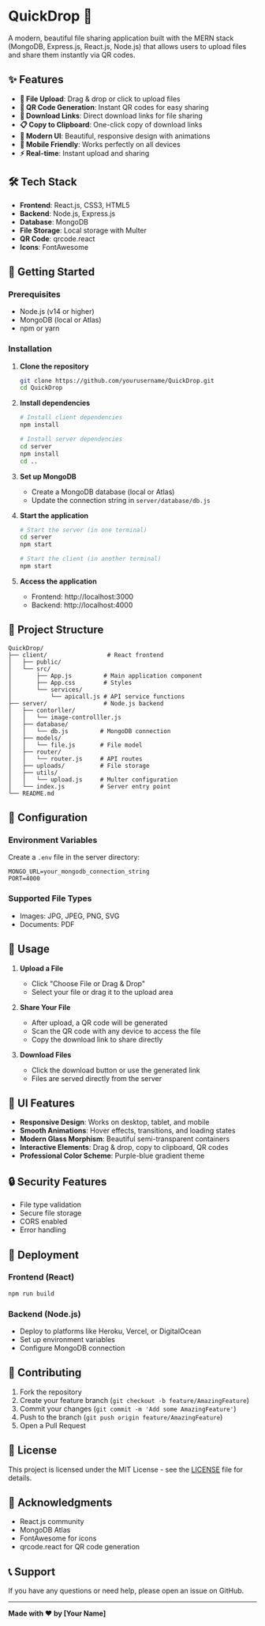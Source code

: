 # QuickDrop 🚀

A modern, beautiful file sharing application built with the MERN stack (MongoDB, Express.js, React.js, Node.js) that allows users to upload files and share them instantly via QR codes.

## ✨ Features

- **📁 File Upload**: Drag & drop or click to upload files
- **📱 QR Code Generation**: Instant QR codes for easy sharing
- **🔗 Download Links**: Direct download links for file sharing
- **📋 Copy to Clipboard**: One-click copy of download links
- **🎨 Modern UI**: Beautiful, responsive design with animations
- **📱 Mobile Friendly**: Works perfectly on all devices
- **⚡ Real-time**: Instant upload and sharing

## 🛠️ Tech Stack

- **Frontend**: React.js, CSS3, HTML5
- **Backend**: Node.js, Express.js
- **Database**: MongoDB
- **File Storage**: Local storage with Multer
- **QR Code**: qrcode.react
- **Icons**: FontAwesome

## 🚀 Getting Started

### Prerequisites

- Node.js (v14 or higher)
- MongoDB (local or Atlas)
- npm or yarn

### Installation

1. **Clone the repository**
   ```bash
   git clone https://github.com/yourusername/QuickDrop.git
   cd QuickDrop
   ```

2. **Install dependencies**
   ```bash
   # Install client dependencies
   npm install
   
   # Install server dependencies
   cd server
   npm install
   cd ..
   ```

3. **Set up MongoDB**
   - Create a MongoDB database (local or Atlas)
   - Update the connection string in `server/database/db.js`

4. **Start the application**
   ```bash
   # Start the server (in one terminal)
   cd server
   npm start
   
   # Start the client (in another terminal)
   npm start
   ```

5. **Access the application**
   - Frontend: http://localhost:3000
   - Backend: http://localhost:4000

## 📁 Project Structure

```
QuickDrop/
├── client/                 # React frontend
│   ├── public/
│   └── src/
│       ├── App.js         # Main application component
│       ├── App.css        # Styles
│       └── services/
│           └── apicall.js # API service functions
├── server/                # Node.js backend
│   ├── contorller/
│   │   └── image-controlller.js
│   ├── database/
│   │   └── db.js         # MongoDB connection
│   ├── models/
│   │   └── file.js       # File model
│   ├── router/
│   │   └── router.js     # API routes
│   ├── uploads/          # File storage
│   ├── utils/
│   │   └── upload.js     # Multer configuration
│   └── index.js          # Server entry point
└── README.md
```

## 🔧 Configuration

### Environment Variables

Create a `.env` file in the server directory:

```env
MONGO_URL=your_mongodb_connection_string
PORT=4000
```

### Supported File Types

- Images: JPG, JPEG, PNG, SVG
- Documents: PDF

## 📱 Usage

1. **Upload a File**
   - Click "Choose File or Drag & Drop"
   - Select your file or drag it to the upload area

2. **Share Your File**
   - After upload, a QR code will be generated
   - Scan the QR code with any device to access the file
   - Copy the download link to share directly

3. **Download Files**
   - Click the download button or use the generated link
   - Files are served directly from the server

## 🎨 UI Features

- **Responsive Design**: Works on desktop, tablet, and mobile
- **Smooth Animations**: Hover effects, transitions, and loading states
- **Modern Glass Morphism**: Beautiful semi-transparent containers
- **Interactive Elements**: Drag & drop, copy to clipboard, QR codes
- **Professional Color Scheme**: Purple-blue gradient theme

## 🔒 Security Features

- File type validation
- Secure file storage
- CORS enabled
- Error handling

## 🚀 Deployment

### Frontend (React)
```bash
npm run build
```

### Backend (Node.js)
- Deploy to platforms like Heroku, Vercel, or DigitalOcean
- Set up environment variables
- Configure MongoDB connection

## 🤝 Contributing

1. Fork the repository
2. Create your feature branch (`git checkout -b feature/AmazingFeature`)
3. Commit your changes (`git commit -m 'Add some AmazingFeature'`)
4. Push to the branch (`git push origin feature/AmazingFeature`)
5. Open a Pull Request

## 📄 License

This project is licensed under the MIT License - see the [LICENSE](LICENSE) file for details.

## 🙏 Acknowledgments

- React.js community
- MongoDB Atlas
- FontAwesome for icons
- qrcode.react for QR code generation

## 📞 Support

If you have any questions or need help, please open an issue on GitHub.

---

**Made with ❤️ by [Your Name]**
